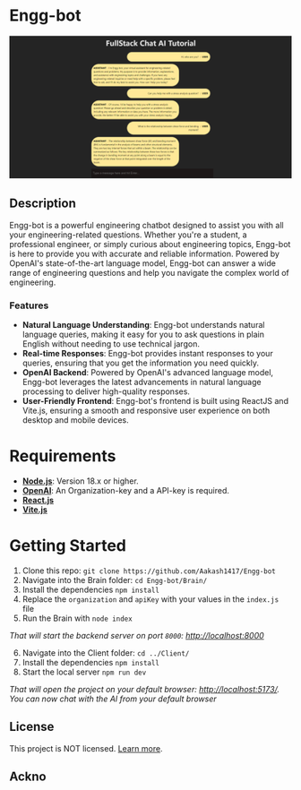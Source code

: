 # Engg-bot
![site_screenshot](public/readme/chatbotimg.png)

## Description
Engg-bot is a powerful engineering chatbot designed to assist you with all your engineering-related questions. Whether you're a student, a professional engineer, or simply curious about engineering topics, Engg-bot is here to provide you with accurate and reliable information. Powered by OpenAI's state-of-the-art language model, Engg-bot can answer a wide range of engineering questions and help you navigate the complex world of engineering.

### Features
- **Natural Language Understanding**: Engg-bot understands natural language queries, making it easy for you to ask questions in plain English without needing to use technical jargon.
- **Real-time Responses**: Engg-bot provides instant responses to your queries, ensuring that you get the information you need quickly.
- **OpenAI Backend**: Powered by OpenAI's advanced language model, Engg-bot leverages the latest advancements in natural language processing to deliver high-quality responses.
- **User-Friendly Frontend**: Engg-bot's frontend is built using ReactJS and Vite.js, ensuring a smooth and responsive user experience on both desktop and mobile devices.

# Requirements
- [**Node.js**](https://nodejs.org/): Version 18.x or higher.
- [**OpenAI**](https://platform.openai.com/): An Organization-key and a API-key is required.
- [**React.js**](https://react.dev/)
- [**Vite.js**](https://vitejs.dev/)

# Getting Started
1. Clone this repo: ```git clone https://github.com/Aakash1417/Engg-bot```
2. Navigate into the Brain folder: ```cd Engg-bot/Brain/```
3. Install the dependencies ```npm install```
4. Replace the ```organization``` and ```apiKey``` with your values in the ```index.js``` file
5. Run the Brain with ```node index```

_That will start the backend server on port ```8000```: <http://localhost:8000>_

6. Navigate into the Client folder: ```cd ../Client/```
7. Install the dependencies ```npm install```
8. Start the local server ```npm run dev```

_That will open the project on your default browser: <http://localhost:5173/>. You can now chat with the AI from your default browser_

## License
This project is NOT licensed. [Learn more](LICENSE).

## Ackno
